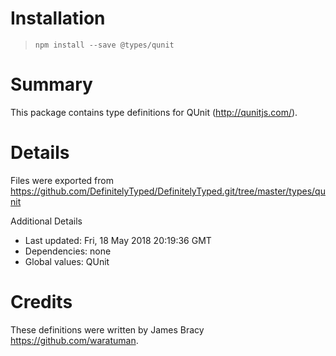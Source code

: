 # Installation
> `npm install --save @types/qunit`

# Summary
This package contains type definitions for QUnit (http://qunitjs.com/).

# Details
Files were exported from https://github.com/DefinitelyTyped/DefinitelyTyped.git/tree/master/types/qunit

Additional Details
 * Last updated: Fri, 18 May 2018 20:19:36 GMT
 * Dependencies: none
 * Global values: QUnit

# Credits
These definitions were written by James Bracy <https://github.com/waratuman>.
